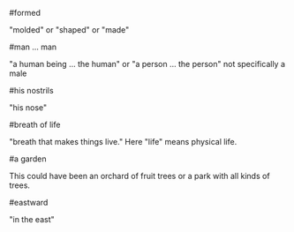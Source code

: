 #formed

"molded" or "shaped" or "made"

#man ... man

"a human being ... the human" or "a person ... the person" not specifically a male

#his nostrils

"his nose"

#breath of life

"breath that makes things live." Here "life" means physical life.

#a garden

This could have been an orchard of fruit trees or a park with all kinds of trees.

#eastward

"in the east"